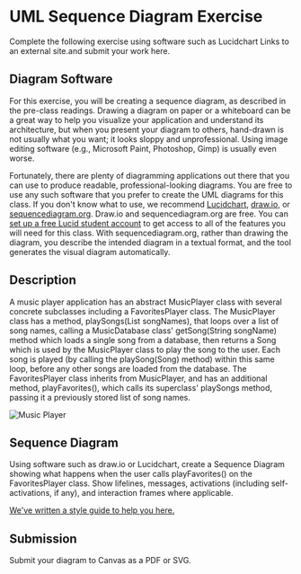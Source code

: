 # UML Sequence Diagram Exercise
  
Complete the following exercise using software such as Lucidchart Links to an external site.and submit your work here.

## Diagram Software

For this exercise, you will be creating a sequence diagram, as described in the pre-class readings. Drawing a diagram on paper or a whiteboard can be a great way to help you visualize your application and understand its architecture, but when you present your diagram to others, hand-drawn is not usually what you want; it looks sloppy and unprofessional. Using image editing software (e.g., Microsoft Paint, Photoshop, Gimp) is usually even worse.

Fortunately, there are plenty of diagramming applications out there that you can use to produce readable, professional-looking diagrams. You are free to use any such software that you prefer to create the UML diagrams for this class. If you don't know what to use, we recommend [Lucidchart](https://www.lucidchart.com/), [draw.io](https://app.diagrams.net/), or [sequencediagram.org](https://sequencediagram.org/). Draw.io and sequencediagram.org are free. You can [set up a free Lucid student account](https://help.lucid.co/hc/en-us/articles/360049831771-Sign-up-for-a-free-Educational-account) to get access to all of the features you will need for this class. With sequencediagram.org, rather than drawing the diagram, you describe the intended diagram in a textual format, and the tool generates the visual diagram automatically.

## Description

A music player application has an abstract MusicPlayer class with several concrete subclasses including a FavoritesPlayer class. The MusicPlayer class has a method, playSongs(List<String> songNames), that loops over a list of song names, calling a MusicDatabase class' getSong(String songName) method which loads a single song from a database, then returns a Song which is used by the MusicPlayer class to play the song to the user. Each song is played (by calling the playSong(Song) method) within this same loop, before any other songs are loaded from the database. The FavoritesPlayer class inherits from MusicPlayer, and has an additional method, playFavorites(), which calls its superclass' playSongs method, passing it a previously stored list of song names.

![Music Player](./music-player.png)

## Sequence Diagram

Using software such as draw.io or Lucidchart, create a Sequence Diagram showing what happens when the user calls playFavorites() on the FavoritesPlayer class. Show lifelines, messages, activations (including self-activations, if any), and interaction frames where applicable.

[We've written a style guide to help you here.](./sequence-diagram-style-guide.md)

## Submission

Submit your diagram to Canvas as a PDF or SVG.
